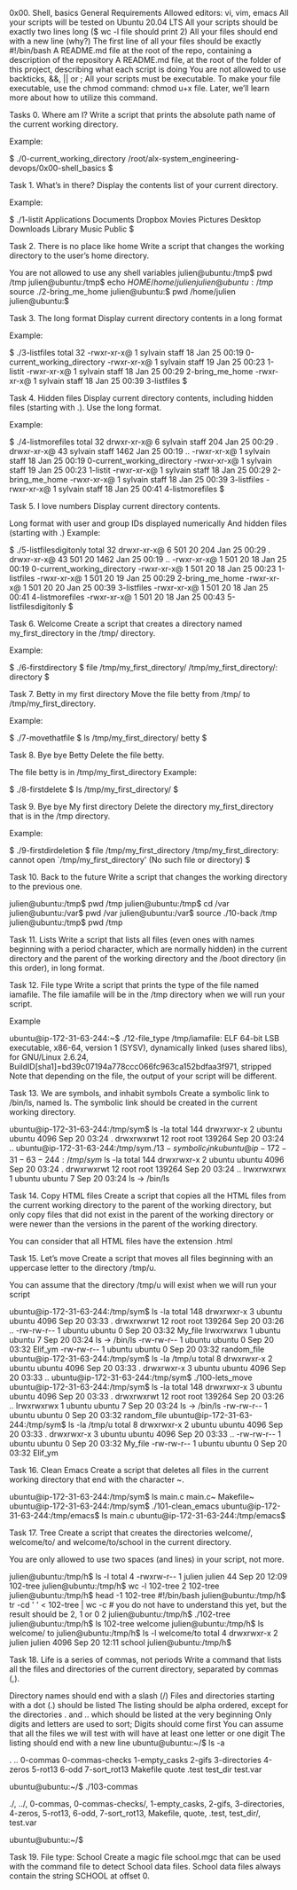 0x00. Shell, basics
General Requirements
Allowed editors: vi, vim, emacs All your scripts will be tested on Ubuntu 20.04 LTS All your scripts should be exactly two lines long ($ wc -l file should print 2) All your files should end with a new line (why?) The first line of all your files should be exactly #!/bin/bash A README.md file at the root of the repo, containing a description of the repository A README.md file, at the root of the folder of this project, describing what each script is doing You are not allowed to use backticks, &&, || or ; All your scripts must be executable. To make your file executable, use the chmod command: chmod u+x file. Later, we’ll learn more about how to utilize this command.

Tasks 0. Where am I?
Write a script that prints the absolute path name of the current working directory.

Example:

$ ./0-current_working_directory /root/alx-system_engineering-devops/0x00-shell_basics $

Task 1. What’s in there?
Display the contents list of your current directory.

Example:

$ ./1-listit Applications Documents Dropbox Movies Pictures Desktop Downloads Library Music Public $

Task 2. There is no place like home
Write a script that changes the working directory to the user’s home directory.

You are not allowed to use any shell variables julien@ubuntu:/tmp$ pwd /tmp julien@ubuntu:/tmp$ echo $HOME /home/julien julien@ubuntu:/tmp$ source ./2-bring_me_home julien@ubuntu:$ pwd /home/julien julien@ubuntu:$

Task 3. The long format
Display current directory contents in a long format

Example:

$ ./3-listfiles total 32 -rwxr-xr-x@ 1 sylvain staff 18 Jan 25 00:19 0-current_working_directory -rwxr-xr-x@ 1 sylvain staff 19 Jan 25 00:23 1-listit -rwxr-xr-x@ 1 sylvain staff 18 Jan 25 00:29 2-bring_me_home -rwxr-xr-x@ 1 sylvain staff 18 Jan 25 00:39 3-listfiles $

Task 4. Hidden files
Display current directory contents, including hidden files (starting with .). Use the long format.

Example:

$ ./4-listmorefiles total 32 drwxr-xr-x@ 6 sylvain staff 204 Jan 25 00:29 . drwxr-xr-x@ 43 sylvain staff 1462 Jan 25 00:19 .. -rwxr-xr-x@ 1 sylvain staff 18 Jan 25 00:19 0-current_working_directory -rwxr-xr-x@ 1 sylvain staff 19 Jan 25 00:23 1-listit -rwxr-xr-x@ 1 sylvain staff 18 Jan 25 00:29 2-bring_me_home -rwxr-xr-x@ 1 sylvain staff 18 Jan 25 00:39 3-listfiles -rwxr-xr-x@ 1 sylvain staff 18 Jan 25 00:41 4-listmorefiles $

Task 5. I love numbers
Display current directory contents.

Long format with user and group IDs displayed numerically And hidden files (starting with .) Example:

$ ./5-listfilesdigitonly total 32 drwxr-xr-x@ 6 501 20 204 Jan 25 00:29 . drwxr-xr-x@ 43 501 20 1462 Jan 25 00:19 .. -rwxr-xr-x@ 1 501 20 18 Jan 25 00:19 0-current_working_directory -rwxr-xr-x@ 1 501 20 18 Jan 25 00:23 1-listfiles -rwxr-xr-x@ 1 501 20 19 Jan 25 00:29 2-bring_me_home -rwxr-xr-x@ 1 501 20 20 Jan 25 00:39 3-listfiles -rwxr-xr-x@ 1 501 20 18 Jan 25 00:41 4-listmorefiles -rwxr-xr-x@ 1 501 20 18 Jan 25 00:43 5-listfilesdigitonly $

Task 6. Welcome
Create a script that creates a directory named my_first_directory in the /tmp/ directory.

Example:

$ ./6-firstdirectory $ file /tmp/my_first_directory/ /tmp/my_first_directory/: directory $

Task 7. Betty in my first directory
Move the file betty from /tmp/ to /tmp/my_first_directory.

Example:

$ ./7-movethatfile $ ls /tmp/my_first_directory/ betty $

Task 8. Bye bye Betty
Delete the file betty.

The file betty is in /tmp/my_first_directory Example:

$ ./8-firstdelete $ ls /tmp/my_first_directory/ $

Task 9. Bye bye My first directory
Delete the directory my_first_directory that is in the /tmp directory.

Example:

$ ./9-firstdirdeletion $ file /tmp/my_first_directory /tmp/my_first_directory: cannot open `/tmp/my_first_directory' (No such file or directory) $

Task 10. Back to the future
Write a script that changes the working directory to the previous one.

julien@ubuntu:/tmp$ pwd /tmp julien@ubuntu:/tmp$ cd /var julien@ubuntu:/var$ pwd /var julien@ubuntu:/var$ source ./10-back /tmp julien@ubuntu:/tmp$ pwd /tmp

Task 11. Lists
Write a script that lists all files (even ones with names beginning with a period character, which are normally hidden) in the current directory and the parent of the working directory and the /boot directory (in this order), in long format.

Task 12. File type
Write a script that prints the type of the file named iamafile. The file iamafile will be in the /tmp directory when we will run your script.

Example

ubuntu@ip-172-31-63-244:~$ ./12-file_type /tmp/iamafile: ELF 64-bit LSB executable, x86-64, version 1 (SYSV), dynamically linked (uses shared libs), for GNU/Linux 2.6.24, BuildID[sha1]=bd39c07194a778ccc066fc963ca152bdfaa3f971, stripped Note that depending on the file, the output of your script will be different.

Task 13. We are symbols, and inhabit symbols
Create a symbolic link to /bin/ls, named ls. The symbolic link should be created in the current working directory.

ubuntu@ip-172-31-63-244:/tmp/sym$ ls -la total 144 drwxrwxr-x 2 ubuntu ubuntu 4096 Sep 20 03:24 . drwxrwxrwt 12 root root 139264 Sep 20 03:24 .. ubuntu@ip-172-31-63-244:/tmp/sym$./13-symbolic_link ubuntu@ip-172-31-63-244:/tmp/sym$ ls -la total 144 drwxrwxr-x 2 ubuntu ubuntu 4096 Sep 20 03:24 . drwxrwxrwt 12 root root 139264 Sep 20 03:24 .. lrwxrwxrwx 1 ubuntu ubuntu 7 Sep 20 03:24 ls -> /bin/ls

Task 14. Copy HTML files
Create a script that copies all the HTML files from the current working directory to the parent of the working directory, but only copy files that did not exist in the parent of the working directory or were newer than the versions in the parent of the working directory.

You can consider that all HTML files have the extension .html

Task 15. Let’s move
Create a script that moves all files beginning with an uppercase letter to the directory /tmp/u.

You can assume that the directory /tmp/u will exist when we will run your script

ubuntu@ip-172-31-63-244:/tmp/sym$ ls -la total 148 drwxrwxr-x 3 ubuntu ubuntu 4096 Sep 20 03:33 . drwxrwxrwt 12 root root 139264 Sep 20 03:26 .. -rw-rw-r-- 1 ubuntu ubuntu 0 Sep 20 03:32 My_file lrwxrwxrwx 1 ubuntu ubuntu 7 Sep 20 03:24 ls -> /bin/ls -rw-rw-r-- 1 ubuntu ubuntu 0 Sep 20 03:32 Elif_ym -rw-rw-r-- 1 ubuntu ubuntu 0 Sep 20 03:32 random_file ubuntu@ip-172-31-63-244:/tmp/sym$ ls -la /tmp/u total 8 drwxrwxr-x 2 ubuntu ubuntu 4096 Sep 20 03:33 . drwxrwxr-x 3 ubuntu ubuntu 4096 Sep 20 03:33 .. ubuntu@ip-172-31-63-244:/tmp/sym$ ./100-lets_move ubuntu@ip-172-31-63-244:/tmp/sym$ ls -la total 148 drwxrwxr-x 3 ubuntu ubuntu 4096 Sep 20 03:33 . drwxrwxrwt 12 root root 139264 Sep 20 03:26 .. lrwxrwxrwx 1 ubuntu ubuntu 7 Sep 20 03:24 ls -> /bin/ls -rw-rw-r-- 1 ubuntu ubuntu 0 Sep 20 03:32 random_file ubuntu@ip-172-31-63-244:/tmp/sym$ ls -la /tmp/u total 8 drwxrwxr-x 2 ubuntu ubuntu 4096 Sep 20 03:33 . drwxrwxr-x 3 ubuntu ubuntu 4096 Sep 20 03:33 .. -rw-rw-r-- 1 ubuntu ubuntu 0 Sep 20 03:32 My_file -rw-rw-r-- 1 ubuntu ubuntu 0 Sep 20 03:32 Elif_ym

Task 16. Clean Emacs
Create a script that deletes all files in the current working directory that end with the character ~.

ubuntu@ip-172-31-63-244:/tmp/sym$ ls main.c main.c~ Makefile~ ubuntu@ip-172-31-63-244:/tmp/sym$ ./101-clean_emacs ubuntu@ip-172-31-63-244:/tmp/emacs$ ls main.c ubuntu@ip-172-31-63-244:/tmp/emacs$

Task 17. Tree
Create a script that creates the directories welcome/, welcome/to/ and welcome/to/school in the current directory.

You are only allowed to use two spaces (and lines) in your script, not more.

julien@ubuntu:/tmp/h$ ls -l total 4 -rwxrw-r-- 1 julien julien 44 Sep 20 12:09 102-tree julien@ubuntu:/tmp/h$ wc -l 102-tree 2 102-tree julien@ubuntu:/tmp/h$ head -1 102-tree #!/bin/bash julien@ubuntu:/tmp/h$ tr -cd ' ' < 102-tree | wc -c # you do not have to understand this yet, but the result should be 2, 1 or 0 2 julien@ubuntu:/tmp/h$ ./102-tree julien@ubuntu:/tmp/h$ ls 102-tree welcome julien@ubuntu:/tmp/h$ ls welcome/ to julien@ubuntu:/tmp/h$ ls -l welcome/to total 4 drwxrwxr-x 2 julien julien 4096 Sep 20 12:11 school julien@ubuntu:/tmp/h$

Task 18. Life is a series of commas, not periods
Write a command that lists all the files and directories of the current directory, separated by commas (,).

Directory names should end with a slash (/) Files and directories starting with a dot (.) should be listed The listing should be alpha ordered, except for the directories . and .. which should be listed at the very beginning Only digits and letters are used to sort; Digits should come first You can assume that all the files we will test with will have at least one letter or one digit The listing should end with a new line ubuntu@ubuntu:~/$ ls -a

. .. 0-commas 0-commas-checks 1-empty_casks 2-gifs 3-directories 4-zeros 5-rot13 6-odd 7-sort_rot13 Makefile quote .test test_dir test.var

ubuntu@ubuntu:~/$ ./103-commas

./, ../, 0-commas, 0-commas-checks/, 1-empty_casks, 2-gifs, 3-directories, 4-zeros, 5-rot13, 6-odd, 7-sort_rot13, Makefile, quote, .test, test_dir/, test.var

ubuntu@ubuntu:~/$

Task 19. File type: School
Create a magic file school.mgc that can be used with the command file to detect School data files. School data files always contain the string SCHOOL at offset 0.
